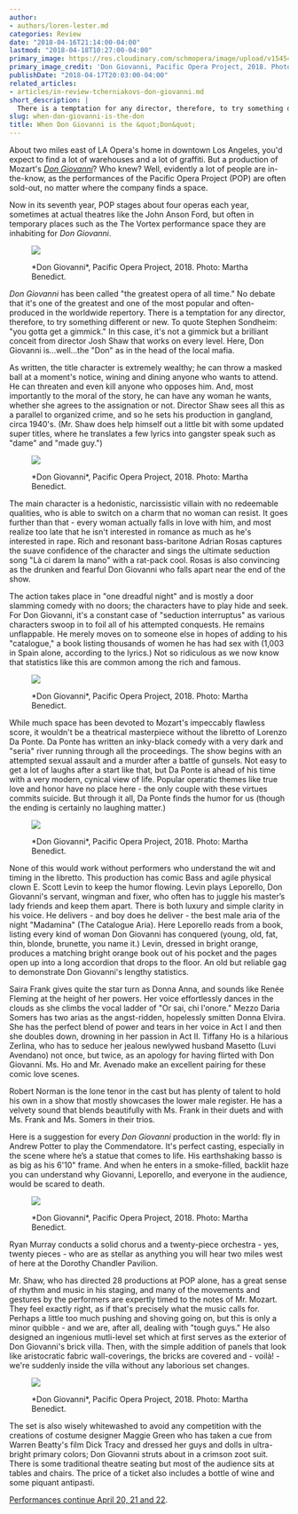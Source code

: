 ```yaml
---
author:
- authors/loren-lester.md
categories: Review
date: "2018-04-16T21:14:00-04:00"
lastmod: "2018-04-18T10:27:00-04:00"
primary_image: https://res.cloudinary.com/schmopera/image/upload/v1545409169/media/webhook-uploads/1523927627157/sqDonGiovanniPress25.jpg.jpg
primary_image_credit: 'Don Giovanni, Pacific Opera Project, 2018. Photo: Martha Benedict.'
publishDate: "2018-04-17T20:03:00-04:00"
related_articles:
- articles/in-review-tcherniakovs-don-giovanni.md
short_description: |
  There is a temptation for any director, therefore, to try something different or new. To quote Stephen Sondheim: &quot;you gotta get a gimmick.&quot; In this case, it&#039;s not a gimmick but a brilliant conceit from director Josh Shaw that works on every level. Here, Don Giovanni is…well…the &quot;Don&quot; as in the head of the local mafia.
slug: when-don-giovanni-is-the-don
title: When Don Giovanni is the &quot;Don&quot;
---
```


About two miles east of LA Opera's home in downtown Los Angeles, you'd expect to find a lot of warehouses and a lot of graffiti. But a production of Mozart's [*Don Giovanni*](https://www.pacificoperaproject.com/dongiovanni)? Who knew? Well, evidently a lot of people are in-the-know, as the performances of the Pacific Opera Project (POP) are often sold-out, no matter where the company finds a space.

Now in its seventh year, POP stages about four operas each year, sometimes at actual theatres like the John Anson Ford, but often in temporary places such as the The Vortex performance space they are inhabiting for *Don Giovanni*.

<figure data-type="image">

![](https://res.cloudinary.com/schmopera/image/upload/v1545409169/media/webhook-uploads/1523927329025/DonGiovanniPress22.jpg.jpg)
<figcaption>*Don Giovanni*, Pacific Opera Project, 2018. Photo: Martha Benedict.</figcaption>
</figure>

*Don Giovanni* has been called "the greatest opera of all time." No debate that it's one of the greatest and one of the most popular and often-produced in the worldwide repertory. There is a temptation for any director, therefore, to try something different or new. To quote Stephen Sondheim: "you gotta get a gimmick." In this case, it's not a gimmick but a brilliant conceit from director Josh Shaw that works on every level. Here, Don Giovanni is…well…the "Don" as in the head of the local mafia.

As written, the title character is extremely wealthy; he can throw a masked ball at a moment's notice, wining and dining anyone who wants to attend. He can threaten and even kill anyone who opposes him. And, most importantly to the moral of the story, he can have any woman he wants, whether she agrees to the assignation or not. Director Shaw sees all this as a parallel to organized crime, and so he sets his production in gangland, circa 1940's. (Mr. Shaw does help himself out a little bit with some updated super titles, where he translates a few lyrics into gangster speak such as "dame" and "made guy.")

<figure data-type="image">

![](https://res.cloudinary.com/schmopera/image/upload/v1545409169/media/webhook-uploads/1523927352287/DonGiovanniPress31.jpg.jpg)
<figcaption>*Don Giovanni*, Pacific Opera Project, 2018. Photo: Martha Benedict.</figcaption>
</figure>

The main character is a hedonistic, narcissistic villain with no redeemable qualities, who is able to switch on a charm that no woman can resist. It goes further than that - every woman actually falls in love with him, and most realize too late that he isn't interested in romance as much as he's interested in rape. Rich and resonant bass-baritone Adrian Rosas captures the suave confidence of the character and sings the ultimate seduction song "Là ci darem la mano" with a rat-pack cool. Rosas is also convincing as the drunken and fearful Don Giovanni who falls apart near the end of the show.

The action takes place in "one dreadful night" and is mostly a door slamming comedy with no doors; the characters have to play hide and seek. For Don Giovanni, it's a constant case of "seduction interruptus" as various characters swoop in to foil all of his attempted conquests. He remains unflappable. He merely moves on to someone else in hopes of adding to his "catalogue," a book listing thousands of women he has had sex with (1,003 in Spain alone, according to the lyrics.) Not so ridiculous as we now know that statistics like this are common among the rich and famous.

<figure data-type="image">

![](https://res.cloudinary.com/schmopera/image/upload/v1545409169/media/webhook-uploads/1523927361149/DonGiovanniPress42.jpg.jpg)
<figcaption>*Don Giovanni*, Pacific Opera Project, 2018. Photo: Martha Benedict.</figcaption>
</figure>

While much space has been devoted to Mozart's impeccably flawless score, it wouldn't be a theatrical masterpiece without the libretto of Lorenzo Da Ponte. Da Ponte has written an inky-black comedy with a very dark and "seria" river running through all the proceedings. The show begins with an attempted sexual assault and a murder after a battle of gunsels. Not easy to get a lot of laughs after a start like that, but Da Ponte is ahead of his time with a very modern, cynical view of life. Popular operatic themes like true love and honor have no place here - the only couple with these virtues commits suicide. But through it all, Da Ponte finds the humor for us (though the ending is certainly no laughing matter.)  

<figure data-type="image">

![](https://res.cloudinary.com/schmopera/image/upload/v1545409169/media/webhook-uploads/1523927370692/DonGiovanniPress41.jpg.jpg)
<figcaption>*Don Giovanni*, Pacific Opera Project, 2018. Photo: Martha Benedict.</figcaption>
</figure>

None of this would work without performers who understand the wit and timing in the libretto. This production has comic Bass and agile physical clown E. Scott Levin to keep the humor flowing. Levin plays Leporello, Don Giovanni's servant, wingman and fixer, who often has to juggle his master’s lady friends and keep them apart. There is both luxury and simple clarity in his voice. He delivers - and boy does he deliver - the best male aria of the night "Madamina" (The Catalogue Aria). Here Leporello reads from a book, listing every kind of woman Don Giovanni has conquered (young, old, fat, thin, blonde, brunette, you name it.) Levin, dressed in bright orange, produces a matching bright orange book out of his pocket and the pages open up into a long accordion that drops to the floor. An old but reliable gag to demonstrate Don Giovanni's lengthy statistics.

Saira Frank gives quite the star turn as Donna Anna, and sounds like Renée Fleming at the height of her powers. Her voice effortlessly dances in the clouds as she climbs the vocal ladder of "Or sai, chi l'onore."
Mezzo Daria Somers has two arias as the angst-ridden, hopelessly smitten Donna Elvira. She has the perfect blend of power and tears in her voice in Act I and then she doubles down, drowning in her passion in Act II.
Tiffany Ho is a hilarious Zerlina, who has to seduce her jealous newlywed husband Masetto (Luvi Avendano) not once, but twice, as an apology for having flirted with Don Giovanni. Ms. Ho and Mr. Avenado make an excellent pairing for these comic love scenes.

Robert Norman is the lone tenor in the cast but has plenty of talent to hold his own in a show that mostly showcases the lower male register. He has a velvety sound that blends beautifully with Ms. Frank in their duets and with Ms. Frank and Ms. Somers in their trios.

Here is a suggestion for every *Don Giovanni* production in the world: fly in Andrew Potter to play the Commendatore. It's perfect casting, especially in the scene where he’s a statue that comes to life. His earthshaking basso is as big as his 6'10" frame. And when he enters in a smoke-filled, backlit haze you can understand why Giovanni, Leporello, and everyone in the audience, would be scared to death.

<figure data-type="image">

![](https://res.cloudinary.com/schmopera/image/upload/v1545409169/media/webhook-uploads/1523927379754/DonGiovanniPress50.jpg.jpg)
<figcaption>*Don Giovanni*, Pacific Opera Project, 2018. Photo: Martha Benedict.</figcaption>
</figure>

Ryan Murray conducts a solid chorus and a twenty-piece orchestra - yes, twenty pieces - who are as stellar as anything you will hear two miles west of here at the Dorothy Chandler Pavilion.

Mr. Shaw, who has directed 28 productions at POP alone, has a great sense of rhythm and music in his staging, and many of the movements and gestures by the performers are expertly timed to the notes of Mr. Mozart. They feel exactly right, as if that's precisely what the music calls for. Perhaps a little too much pushing and shoving going on, but this is only a minor quibble - and we are, after all, dealing with "tough guys." He also designed an ingenious mutli-level set which at first serves as the exterior of Don Giovanni's brick villa. Then, with the simple addition of panels that look like aristocratic fabric wall-coverings, the bricks are covered and - voilà! - we're suddenly inside the villa without any laborious set changes.

<figure data-type="image">

![](https://res.cloudinary.com/schmopera/image/upload/v1545409169/media/webhook-uploads/1523927393922/DonGiovanniPress48.jpg.jpg)
<figcaption>*Don Giovanni*, Pacific Opera Project, 2018. Photo: Martha Benedict.</figcaption>
</figure>

The set is also wisely whitewashed to avoid any competition with the creations of costume designer Maggie Green who has taken a cue from Warren Beatty's film Dick Tracy and dressed her guys and dolls in ultra-bright primary colors; Don Giovanni struts about in a crimson zoot suit.
There is some traditional theatre seating but most of the audience sits at tables and chairs. The price of a ticket also includes a bottle of wine and some piquant antipasti.

[Performances continue April 20, 21 and 22](https://www.pacificoperaproject.com/dongiovanni).
